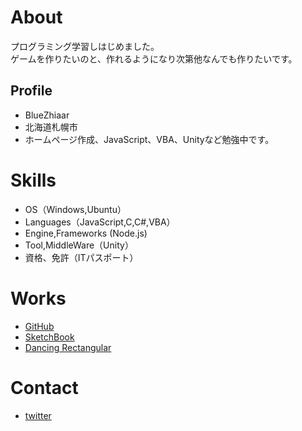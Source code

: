 # About
プログラミング学習しはじめました。  
ゲームを作りたいのと、作れるようになり次第他なんでも作りたいです。


## Profile
- BlueZhiaar
- 北海道札幌市
- ホームページ作成、JavaScript、VBA、Unityなど勉強中です。


# Skills
- OS（Windows,Ubuntu）
- Languages（JavaScript,C,C#,VBA）
- Engine,Frameworks (Node.js)
- Tool,MiddleWare（Unity）
- 資格、免許（ITパスポート）

# Works
- [GitHub](https://github.com/BlueZhiaar)
- [SketchBook](https://www.openprocessing.org/sketch/961801)
- [Dancing Rectangular](https://www.openprocessing.org/sketch/959865)


 
# Contact
- [twitter](https://twitter.com/home)
